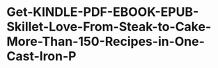# Get-KINDLE-PDF-EBOOK-EPUB-Skillet-Love-From-Steak-to-Cake-More-Than-150-Recipes-in-One-Cast-Iron-P
